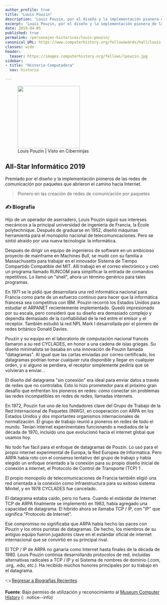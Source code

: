 ```yaml
---
author_profile: true
title: "Louis Pouzin"
description: 'Louis Pouzin, por el diseño y la implementación pionera de las redes de comunicación por paquetes que abrieron el camino hacia Internet.'
excerpt: 'Louis Pouzin, por el diseño y la implementación pionera de las redes de comunicación por paquetes que abrieron el camino hacia Internet.'
date: 2019-04-05
published: true
permalink: /personajes-historicos/louis-pouzin/
canonical_URL: https://www.computerhistory.org/fellowawards/hall/louis-pouzin/
classes: wide
header:
  teaser: https://images.computerhistory.org/fellows/lpouzin.jpg
sidebar:
- title: "Historia Computadora"
  nav: historia

---
```


<figure>
    <a href="https://images.computerhistory.org/fellows/lpouzin.jpg" class="image-popup"><img src="https://images.computerhistory.org/fellows/lpouzin.jpg" width="200px" high="250px"></a>
    <figcaption>Louis Pouzin | Visto en Ciberninjas</figcaption>
</figure>

## All-Star Informático 2019

Premiado por el diseño y la implementación pioneros de las redes de comunicación por paquetes que abrieron el camino hacia Internet.

> Pionero en las creación de redes de comunicación por paquetes

### ✍ Biografía

Hijo de un operador de aserradero, Louis Pouzin siguió sus intereses mecánicos a la principal universidad de ingeniería de Francia, la École polytechnique. Después de graduarse en 1952, diseñó máquinas herramienta para el monopolio nacional de telecomunicaciones. Pero se sintió atraído por una nueva tecnología: la informática.

Después de dirigir un equipo de ingenieros de software en un ambicioso proyecto de mainframe en Machines Bull, se mudó con su familia a Massachusetts para trabajar en el innovador Sistema de Tiempo Compartido Compatible del MIT. Allí trabajó en el correo electrónico y creó un programa llamado RUNCOM para simplificar la entrada de comandos repetitivos. Lo llamó un "shell", ahora un término genérico para tales programas.

En 1971 se le pidió que desarrollara una red informática nacional para Francia como parte de un esfuerzo continuo para hacer que la informática francesa sea competitiva con IBM. Pouzin recorrió los Estados Unidos para estudiar el ARPANET recientemente implementado. Quedó impresionado por su escala, pero consideró que su diseño era demasiado complejo y dependía demasiado de la confiabilidad de la red entre el emisor y el receptor. También estudió la red NPL Mark I desarrollada por el pionero de redes británico Donald Davies.

Pouzin y su equipo en el laboratorio de computación nacional francés llamaron a su red CYCLADES, en honor a una cadena de islas griegas. Su diseño minimalista se basaba en una innovación de Pouzin llamada "datagramas". Al igual que las cartas enviadas por correo certificado, los datagramas podrían tomar cualquier ruta disponible y llegar en cualquier orden, y si alguno se perdiera, el receptor simplemente pediría que se volvieran a enviar. .

El diseño del datagrama "sin conexión" era ideal para enviar datos a través de redes que no controlaba. Esto lo hizo prometedor para el próximo gran desafío que enfrentan los pioneros en redes: cómo conectar sin problemas las redes incompatibles en redes de redes, llamadas internets.

En 1972, Pouzin fue uno de los fundadores clave del Grupo de Trabajo de la Red Internacional de Paquetes (INWG), en cooperación con ARPA en los Estados Unidos y dos importantes organismos internacionales de normalización. El grupo de trabajo reunió a pioneros en redes de todo el mundo. Tenían internet experimentales funcionando a mediados de la década de 1970, incluido uno que evolucionó hacia el internet global que usamos hoy.

No todo fue fácil para el enfoque de datagramas de Pouzin. Lo usó para el propio internet experimental de Europa, la Red Europea de Informática. Pero ARPA había roto con el consenso tentativo del grupo de trabajo y había elegido un enfoque orientado a la conexión para su propio diseño inicial de conexión a internet, el Protocolo de Control de Transporte (TCP) 1 .

El propio monopolio de telecomunicaciones de Francia también eligió una red orientada a la conexión como infraestructura para su exitoso sistema Minitel, y en 1978 CYCLADES fue cancelado.

El datagrama estaba caído, pero no fuera. Cuando el estándar de Internet TCP de ARPA finalmente se implementó en 1983, había agregado una capacidad de datagrama. El híbrido ahora se llamaba TCP / IP, con "IP" que significa "Protocolo de Internet".

Ese compromiso no significaba que ARPA había hecho las paces con Pouzin y los otros puristas de datagramas. De hecho, los miembros de su antiguo equipo fueron jugadores clave en el estándar oficial de internet internacional que se convirtió en su principal rival.

El TCP / IP de ARPA no ganaría como Internet hasta finales de la década de 1980. Louis Pouzin continúa desarrollando protocolos de red, incluidas alternativas radicales a TCP / IP y el Sistema de nombres de dominio (.com, .org, .edu, etc.). Ha recibido muchos honores principales por su trabajo en el datagrama.

👈 [Regresar a Biografías Recientes](/personajes-historicos/#-biografías-agregadas-más-recientes-)

**Fuente**: Bajo permiso de utilización y reconocimiento al [Museum Computer History](https://www.computerhistory.org/ "Página web el Museo de la Historia de las Computadoras") 
{: .notice--info}